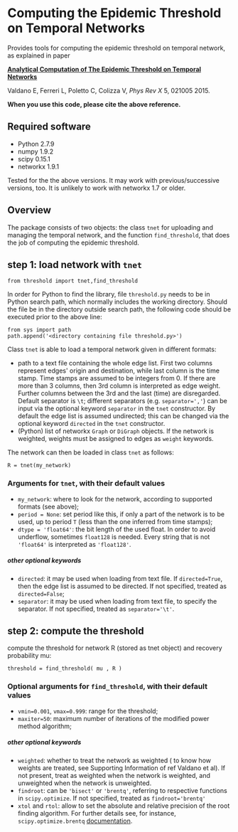 # Computing the Epidemic Threshold on Temporal Networks
Provides tools for computing the epidemic threshold on temporal network, as explained in paper

[**Analytical Computation of The Epidemic Threshold on Temporal Networks**](http://journals.aps.org/prx/abstract/10.1103/PhysRevX.5.021005)

Valdano E, Ferreri L, Poletto C, Colizza V, *Phys Rev X* 5, 021005 2015.

**When you use this code, please cite the above reference.**


## Required software
- Python 2.7.9
- numpy 1.9.2
- scipy 0.15.1
- networkx 1.9.1

Tested for the the above versions. It may work with previous/successive versions, too. It is unlikely to work with networkx 1.7 or older.

## Overview

The package consists of two objects: the class `tnet` for uploading and managing the temporal network, and the function `find_threshold`, that does the job of computing the epidemic threshold.

## step 1: load network with `tnet`

`from threshold import tnet,find_threshold`

In order for Python to find the library, file `threshold.py` needs to be in Python search path, which normally includes the working directory. Should the file be in the directory outside search path, the following code should be executed prior to the above line:


```
from sys import path
path.append('<directory containing file threshold.py>')
```

Class `tnet` is able to load a temporal network given in different formats:

- path to a text file containing the whole edge list. First two columns represent edges' origin and destination, while last column is the time stamp. Time stamps are assumed to be integers from 0. If there are more than 3 columns, then 3rd column is interpreted as edge weight. Further columns between the 3rd and the last (time) are disregarded. Default separator is `\t`; different separators (e.g. `separator=','`) can be input via the optional keyword `separator` in the `tnet` constructor. By default the edge list is assumed undirected; this can be changed via the optional keyword `directed` in the `tnet` constructor.
- (Python) list of networkx `Graph` or `DiGraph` objects. If the network is weighted, weights must be assigned to edges as `weight` keywords.

The network can then be loaded in class `tnet` as follows:

`R = tnet(my_network)`


### Arguments for `tnet`, with their default values

- `my_network`: where to look for the network, according to supported formats (see above);
- `period = None`: set period like this, if only a part of the network is to be used, up to period `T` (less than the one inferred from time stamps);
- `dtype = 'float64'`: the bit length of the used float. In order to avoid underflow, sometimes `float128` is needed. Every string that is not `'float64'` is interpreted as `'float128'`.

##### other optional keywords
- `directed`: it may be used when loading from text file. If `directed=True`, then the edge list is assumed to be directed. If not specified, treated as `directed=False`;
- `separator`: it may be used when loading from text file, to specify the separator. If not specified, treated as `separator='\t'`.


## step 2: compute the threshold

compute the threshold for network R (stored as tnet object) and recovery probability mu:


`threshold = find_threshold( mu , R )`

### Optional arguments for `find_threshold`, with their default values

- `vmin=0.001`, `vmax=0.999`: range for the threshold;
- `maxiter=50`: maximum number of iterations of the modified power method algorithm;

##### other optional keywords
- `weighted`: whether to treat the network as weighted ( to know how weights are treated, see Supporting Information of ref Valdano et al). If not present, treat as weighted when the network is weighted, and unweighted when the network is unweighted.
- `findroot`: can be `'bisect'` or `'brentq'`, referring to respective functions in `scipy.optimize`. If not specified, treated as `findroot='brentq'`
- `xtol` and `rtol`: allow to set the absolute and relative precision of the root finding algorithm. For further details see, for instance, `scipy.optimize.brentq` [documentation]( http://docs.scipy.org/doc/scipy/reference/generated/scipy.optimize.brentq.html#scipy.optimize.brentq ).